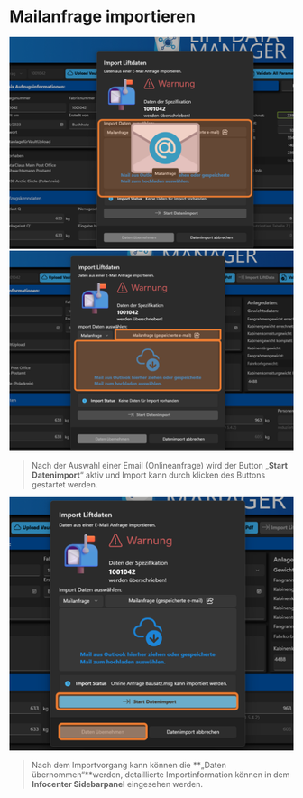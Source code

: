 # Mailanfrage importieren

![image](/LiftDataManager/Docs/HelpImages/image190.png)  
![image](/LiftDataManager/Docs/HelpImages/image191.png)  

>Nach der Auswahl einer Email (Onlineanfrage) wird der Button „**Start Datenimport**“ aktiv und Import kann durch klicken des Buttons gestartet werden.  

![image](/LiftDataManager/Docs/HelpImages/image192.png)  

>Nach dem Importvorgang kann können die **„Daten übernommen“**werden, detaillierte Importinformation können in dem **Infocenter Sidebarpanel** eingesehen werden.  

[//]: # (Tags: Mail-Import | Daten importieren | Outlook einlesen | Onlineanfrage einlesen)  
